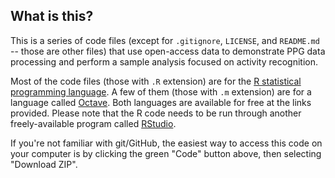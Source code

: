 ## What is this?

This is a series of code files (except for `.gitignore`, `LICENSE`, and `README.md` -- those are other files) that
use open-access data to demonstrate PPG data processing and perform a sample analysis focused on activity recognition.

Most of the code files (those with `.R` extension) are for the [R statistical programming language](https://cran.r-project.org/).
A few of them (those with `.m` extension) are for a language called [Octave](https://octave.org/download).
Both languages are available for free at the links provided.
Please note that the R code needs to be run through another freely-available program
called [RStudio](https://posit.co/download/rstudio-desktop/).

If you're not familiar with git/GitHub, the easiest way to access this code on your computer is by
clicking the green "Code" button above, then selecting "Download ZIP".
